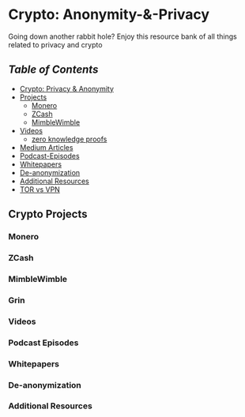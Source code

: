 # Crypto: Anonymity-&-Privacy
Going down another rabbit hole? Enjoy this resource bank of all things related to privacy and crypto

## _Table of Contents_
-   [Crypto: Privacy & Anonymity](#Crypto:-Privacy-&-Anonymity)
-   [Projects](#Projects)
    -   [Monero](#Monero)
    -   [ZCash](#ZCash)
    -   [MimbleWimble](#MimbleWimble)
-   [Videos](#videos)
    -   [zero knowledge proofs](#zero-knowledge-proofs)
-   [Medium Articles](#Medium-Articles)
-   [Podcast-Episodes](#podcast-episodes)
-   [Whitepapers](#whitepapers)
-   [De-anonymization](#de-anonymization)
-   [Additional Resources](#additional-resources)
-   [TOR vs VPN]()


## Crypto Projects 
### Monero

### ZCash

### MimbleWimble
### Grin

### Videos

### Podcast Episodes

### Whitepapers

### De-anonymization

### Additional Resources
